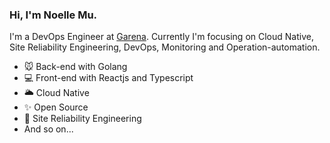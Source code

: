 ### Hi, I'm Noelle Mu.

I'm a DevOps Engineer at [Garena](https://www.garena.sg/). Currently I'm focusing on Cloud Native, Site Reliability Engineering, DevOps, Monitoring and Operation-automation.

- 🐭 Back-end with Golang
- 💻 Front-end with Reactjs and Typescript
- 🌥 Cloud Native
- ✨ Open Source
- 💪 Site Reliability Engineering
- And so on...

<!---
noellemu/noellemu is a ✨ special ✨ repository because its `README.md` (this file) appears on your GitHub profile.
You can click the Preview link to take a look at your changes.
--->
